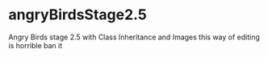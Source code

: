 # angryBirdsStage2.5
Angry Birds stage 2.5 with Class Inheritance and Images
this way of editing is horrible ban it 
